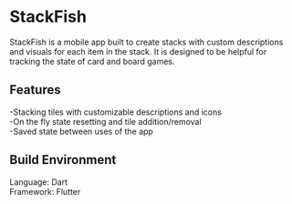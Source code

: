 # StackFish
  
StackFish is a mobile app built to create stacks with custom descriptions and visuals for each item in the stack. It is designed to be helpful for tracking the state of card and board games.  
  
## Features
  
-Stacking tiles with customizable descriptions and icons  
-On the fly state resetting and tile addition/removal  
-Saved state between uses of the app  
  
## Build Environment
  
Language: Dart  
Framework: Flutter  

